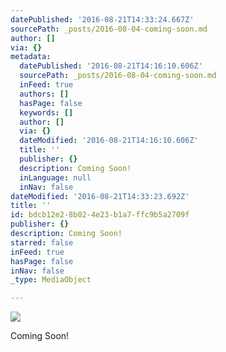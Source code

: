 ```yaml
---
datePublished: '2016-08-21T14:33:24.667Z'
sourcePath: _posts/2016-08-04-coming-soon.md
author: []
via: {}
metadata:
  datePublished: '2016-08-21T14:16:10.606Z'
  sourcePath: _posts/2016-08-04-coming-soon.md
  inFeed: true
  authors: []
  hasPage: false
  keywords: []
  author: []
  via: {}
  dateModified: '2016-08-21T14:16:10.606Z'
  title: ''
  publisher: {}
  description: Coming Soon!
  inLanguage: null
  inNav: false
dateModified: '2016-08-21T14:33:23.692Z'
title: ''
id: bdcb12e2-8b02-4e23-b1a7-ffc9b5a2709f
publisher: {}
description: Coming Soon!
starred: false
inFeed: true
hasPage: false
inNav: false
_type: MediaObject

---
```

![](https://the-grid-user-content.s3-us-west-2.amazonaws.com/0bce1bd2-0406-4030-8f61-a77e018133ff.png)

Coming Soon!